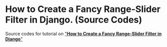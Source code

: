 # How to Create a Fancy Range-Slider Filter in Django. (Source Codes)

Source codes for tutorial on ["**How to Create a Fancy Range-Slider Filter in Django**"](https://www.mmtechslv.com/tutorials/django-crispy-range-slider/)
